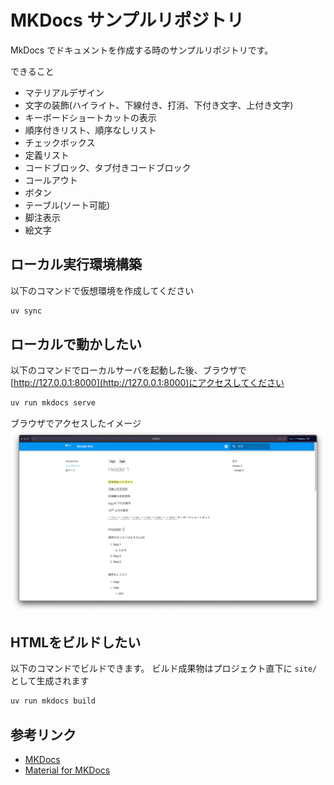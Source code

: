 # MKDocs サンプルリポジトリ

MkDocs でドキュメントを作成する時のサンプルリポジトリです。

できること
- マテリアルデザイン
- 文字の装飾(ハイライト、下線付き、打消、下付き文字、上付き文字)
- キーボードショートカットの表示
- 順序付きリスト、順序なしリスト
- チェックボックス
- 定義リスト
- コードブロック、タブ付きコードブロック
- コールアウト
- ボタン
- テーブル(ソート可能)
- 脚注表示
- 絵文字

## ローカル実行環境構築

以下のコマンドで仮想環境を作成してください

```bash
uv sync
```

## ローカルで動かしたい

以下のコマンドでローカルサーバを起動した後、ブラウザで [http://127.0.0.1:8000](http://127.0.0.1:8000)にアクセスしてください

```bash
uv run mkdocs serve
```

ブラウザでアクセスしたイメージ
![screenshot 7.png](images/launch.png)

## HTMLをビルドしたい

以下のコマンドでビルドできます。
ビルド成果物はプロジェクト直下に `site/` として生成されます

```bash
uv run mkdocs build
```

## 参考リンク
- [MKDocs](https://www.mkdocs.org/)
- [Material for MKDocs](https://squidfunk.github.io/mkdocs-material/reference/)
